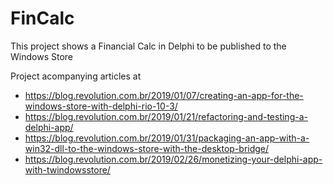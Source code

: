 # FinCalc
This project shows a Financial Calc in Delphi to be published to the Windows Store

Project acompanying articles at
* https://blog.revolution.com.br/2019/01/07/creating-an-app-for-the-windows-store-with-delphi-rio-10-3/
* https://blog.revolution.com.br/2019/01/21/refactoring-and-testing-a-delphi-app/
* https://blog.revolution.com.br/2019/01/31/packaging-an-app-with-a-win32-dll-to-the-windows-store-with-the-desktop-bridge/
* https://blog.revolution.com.br/2019/02/26/monetizing-your-delphi-app-with-twindowsstore/
